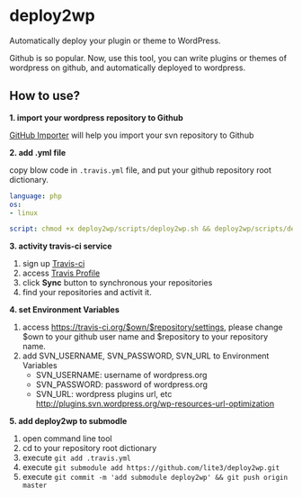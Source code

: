 deploy2wp
=========

Automatically deploy your plugin or theme to WordPress.

Github is so popular. Now, use this tool, you can write plugins or themes of wordpress on github, and automatically deployed to wordpress.

How to use?
-----------

**1. import your wordpress repository to Github**

[GitHub Importer](https://import.github.com/new) will help you import your svn repository to Github


**2. add .yml file**

copy blow code in `.travis.yml` file, and put your github repository root dictionary.
~~~ yml
language: php
os:
- linux

script: chmod +x deploy2wp/scripts/deploy2wp.sh && deploy2wp/scripts/deploy2wp.sh
~~~


**3. activity travis-ci service**

1. sign up [Travis-ci](https://travis-ci.org/profile)
2. access [Travis Profile](https://travis-ci.org/profile)
3. click **Sync** button to synchronous your repositories
3. find your repositories and activit it.


**4. set Environment Variables**

1. access https://travis-ci.org/$own/$repository/settings,
   please change $own to your github user name and $repository to your repository name.
2. add SVN_USERNAME, SVN_PASSWORD, SVN_URL to Environment Variables
   - SVN_USERNAME: username of wordpress.org
   - SVN_PASSWORD: password of wordpress.org
   - SVN_URL: wordpress plugins url, etc http://plugins.svn.wordpress.org/wp-resources-url-optimization 


**5. add deploy2wp to submodle**

1. open command line tool
2. cd to your repository root dictionary
3. execute `git add .travis.yml`
4. execute `git submodule add https://github.com/lite3/deploy2wp.git`
5. execute `git commit -m 'add submodule deploy2wp' && git push origin master`
